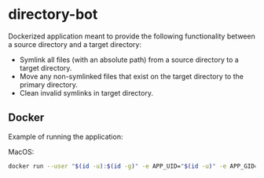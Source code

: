 # directory-bot

Dockerized application meant to provide the following functionality between a source directory and a target directory:

- Symlink all files (with an absolute path) from a source directory to a target directory.
- Move any non-symlinked files that exist on the target directory to the primary directory.
- Clean invalid symlinks in target directory.

## Docker

Example of running the application:

MacOS:
```bash
docker run --user "$(id -u):$(id -g)" -e APP_UID="$(id -u)" -e APP_GID="$(id -g)" -v /your/machine/root/directory:/working-directory -v /your/machine/config/directory/for/application:/config directory-bot:0.6.4
```